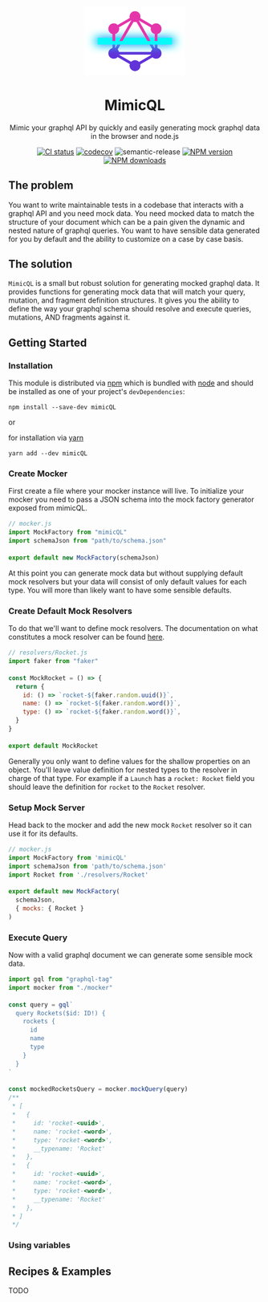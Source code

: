 <p align="center">
    <img width="200" src="./assets/logo.png">
</p>

<h1 align="center">MimicQL</h1>

<div align="center">

Mimic your graphql API by quickly and easily generating mock graphql data in the
browser and node.js

[![CI status][circle-ci-image]][circle-ci-url] [![codecov][codecov-image]][codecov-url] ![semantic-release][semantic-release-image] [![NPM version][npm-image]][npm-url] [![NPM downloads][download-image]][download-url]

[circle-ci-image]: https://circleci.com/gh/ravnhq/mimicql.svg?style=shield
[circle-ci-url]: https://github.com/ravnhq/mimicql/actions/workflows/validate.yml?query=branch%3Amaster
[codecov-image]: https://img.shields.io/codecov/c/github/ravnhq/mimicql/master.svg?style=flat
[codecov-url]: https://codecov.io/gh/ravnhq/mimicql/branch/master
[semantic-release-image]: https://img.shields.io/badge/%20%20%F0%9F%93%A6%F0%9F%9A%80-semantic--release-e10079.svg
[npm-image]: https://img.shields.io/npm/v/mimicql?style=flat
[npm-url]: http://npmjs.org/package/mimicql
[download-image]: https://img.shields.io/npm/dw/mimicql?style=flat
[download-url]: https://npmjs.org/package/mimicql

</div>

## The problem

You want to write maintainable tests in a codebase that interacts with a graphql
API and you need mock data. You need mocked data to match the structure of your
document which can be a pain given the dynamic and nested nature of graphql
queries. You want to have sensible data generated for you by default and the
ability to customize on a case by case basis.

## The solution

`MimicQL` is a small but robust solution for generating mocked graphql data. It
provides functions for generating mock data that will match your query,
mutation, and fragment definition structures. It gives you the ability to define
the way your graphql schema should resolve and execute queries, mutations, AND
fragments against it.

## Getting Started

### Installation

This module is distributed via [npm][npm] which is bundled with [node][node] and
should be installed as one of your project's `devDependencies`:

```
npm install --save-dev mimicQL
```

or

for installation via [yarn][yarn]

```
yarn add --dev mimicQL
```

### Create Mocker

First create a file where your mocker instance will live. To initialize your
mocker you need to pass a JSON schema into the mock factory generator exposed
from mimicQL.

```js
// mocker.js
import MockFactory from "mimicQL"
import schemaJson from "path/to/schema.json"

export default new MockFactory(schemaJson)
```

At this point you can generate mock data but without supplying default mock
resolvers but your data will consist of only default values for each type. You
will more than likely want to have some sensible defaults.

### Create Default Mock Resolvers

To do that we'll want to define mock resolvers. The documentation on what
constitutes a mock resolver can be found
[here](https://www.graphql-tools.com/docs/resolvers).

```js
// resolvers/Rocket.js
import faker from "faker"

const MockRocket = () => {
  return {
    id: () => `rocket-${faker.random.uuid()}`,
    name: () => `rocket-${faker.random.word()}`,
    type: () => `rocket-${faker.random.word()}`,
  }
}

export default MockRocket
```

Generally you only want to define values for the shallow properties on an
object. You'll leave value definition for nested types to the resolver in charge
of that type. For example if a `Launch` has a `rocket: Rocket` field you should
leave the definition for `rocket` to the `Rocket` resolver.

### Setup Mock Server

Head back to the mocker and add the new mock `Rocket` resolver so it can use it
for its defaults.

```js
// mocker.js
import MockFactory from 'mimicQL'
import schemaJson from 'path/to/schema.json'
import Rocket from './resolvers/Rocket'

export default new MockFactory(
  schemaJson,
  { mocks: { Rocket }
)
```

### Execute Query

Now with a valid graphql document we can generate some sensible mock data.

```ts
import gql from "graphql-tag"
import mocker from "./mocker"

const query = gql`
  query Rockets($id: ID!) {
    rockets {
      id
      name
      type
    }
  }
`

const mockedRocketsQuery = mocker.mockQuery(query)
/**
 * [
 *   {
 *     id: 'rocket-<uuid>',
 *     name: 'rocket-<word>',
 *     type: 'rocket-<word>',
 *     __typename: 'Rocket'
 *   },
 *   {
 *     id: 'rocket-<uuid>',
 *     name: 'rocket-<word>',
 *     type: 'rocket-<word>',
 *     __typename: 'Rocket'
 *   },
 * ]
 */
```

### Using variables

## Recipes & Examples

TODO

[npm]: https://www.npmjs.com/
[yarn]: https://classic.yarnpkg.com
[node]: https://nodejs.org

